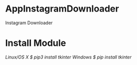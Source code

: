 # AppInstagramDownloader
Instagram Downloader

# Install Module
*Linux/OS X*
*$ pip3 install tkinter*
*Windows*
*$ pip install tkinter*




